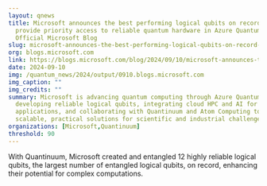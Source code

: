 ```yaml
---
layout: qnews
title: Microsoft announces the best performing logical qubits on record and will
  provide priority access to reliable quantum hardware in Azure Quantum - The
  Official Microsoft Blog
slug: microsoft-announces-the-best-performing-logical-qubits-on-record-and-will-provide-priority-access-to-reliable-quantum-hardware-in-azure-quantum-the-official-microsoft-blog
org: blogs.microsoft.com
link: https://blogs.microsoft.com/blog/2024/09/10/microsoft-announces-the-best-performing-logical-qubits-on-record-and-will-provide-priority-access-to-reliable-quantum-hardware-in-azure-quantum/
date: 2024-09-10
img: /quantum_news/2024/output/0910.blogs.microsoft.com
img_caption: ""
img_credits: ""
summary: Microsoft is advancing quantum computing through Azure Quantum by
  developing reliable logical qubits, integrating cloud HPC and AI for hybrid
  applications, and collaborating with Quantinuum and Atom Computing to create
  scalable, practical solutions for scientific and industrial challenges.
organizations: [Microsoft,Quantinuum]
threshold: 90
---
```


With Quantinuum, Microsoft created and entangled 12 highly reliable logical qubits, the largest number of entangled logical qubits, on record, enhancing their potential for complex computations.